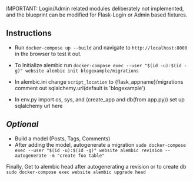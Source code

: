 IMPORTANT: 
Login/Admin related modules deliberately not implemented, and the blueprint can be modified for Flask-Login or Admin based fixtures.
## Instructions
* Run ```docker-compose up --build``` and navigate to ```http://localhost:8000``` in the browser to test it out.

* To Initialize alembic run ```docker-compose exec --user "$(id -u):$(id -g)" website alembic init blogexample/migrations```

* In alembic.ini change ```script_location``` to {flask_appname}/migrations comment out sqlalchemy.url(default is 'blogexample')

* In env.py import os, sys,  and (create_app and db(from app.py))
set up sqlalchemy url here

## *Optional*

 * Build a model (Posts, Tags, Comments)
 * After adding the model, autogenerate a migration ```sudo docker-compose exec --user "$(id -u):$(id -g)" website alembic revision --autogenerate -m "create foo table"```

Finally, Get to alembic head after autogenerating a revision or to create db ```sudo docker-compose exec website alembic upgrade head```
